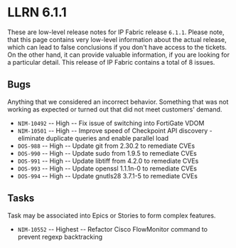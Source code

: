 # LLRN 6.1.1

These are low-level release notes for IP Fabric release `6.1.1`. Please note, that this page contains very low-level information about the actual release, which can lead to false conclusions if you don't have access to the tickets. On the other hand, it can provide valuable information, if you are looking for a particular detail. This release of IP Fabric contains a total of 8 issues.

## Bugs

Anything that we considered an incorrect behavior. Something that was not working as expected or turned out that did not meet customers' demand.

- `NIM-10492` -- High -- Fix issue of switching into FortiGate VDOM
- `NIM-10501` -- High -- Improve speed of Checkpoint API discovery - eliminate duplicate queries and enable parallel load
- `DOS-988` -- High -- Update git from 2.30.2 to remediate CVEs
- `DOS-990` -- High -- Update sudo from 1.9.5 to remediate CVEs
- `DOS-991` -- High -- Update libtiff from 4.2.0 to remediate CVEs
- `DOS-993` -- High -- Update openssl 1.1.1n-0 to remediate CVEs
- `DOS-994` -- High -- Update gnutls28 3.7.1-5 to remediate CVEs

## Tasks

Task may be associated into Epics or Stories to form complex features.

- `NIM-10552` -- Highest -- Refactor Cisco FlowMonitor command to prevent regexp backtracking
